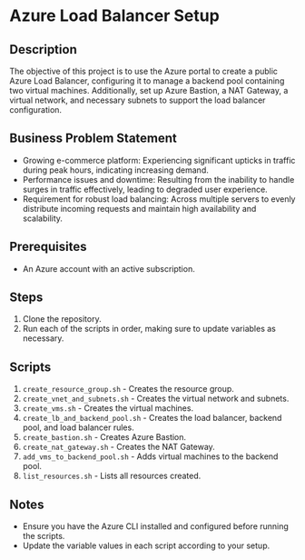 # Azure Load Balancer Setup

## Description

The objective of this project is to use the Azure portal to create a public Azure Load Balancer, configuring it to manage a backend pool containing two virtual machines. Additionally, set up Azure Bastion, a NAT Gateway, a virtual network, and necessary subnets to support the load balancer configuration.

## Business Problem Statement

- Growing e-commerce platform: Experiencing significant upticks in traffic during peak hours, indicating increasing demand.
- Performance issues and downtime: Resulting from the inability to handle surges in traffic effectively, leading to degraded user experience.
- Requirement for robust load balancing: Across multiple servers to evenly distribute incoming requests and maintain high availability and scalability.

## Prerequisites

- An Azure account with an active subscription.

## Steps

1. Clone the repository.
2. Run each of the scripts in order, making sure to update variables as necessary.

## Scripts

1. `create_resource_group.sh` - Creates the resource group.
2. `create_vnet_and_subnets.sh` - Creates the virtual network and subnets.
3. `create_vms.sh` - Creates the virtual machines.
4. `create_lb_and_backend_pool.sh` - Creates the load balancer, backend pool, and load balancer rules.
5. `create_bastion.sh` - Creates Azure Bastion.
6. `create_nat_gateway.sh` - Creates the NAT Gateway.
7. `add_vms_to_backend_pool.sh` - Adds virtual machines to the backend pool.
8. `list_resources.sh` - Lists all resources created.

## Notes

- Ensure you have the Azure CLI installed and configured before running the scripts.
- Update the variable values in each script according to your setup.


